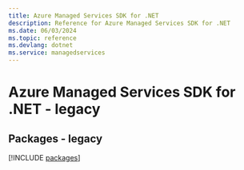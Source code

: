 ```yaml
---
title: Azure Managed Services SDK for .NET
description: Reference for Azure Managed Services SDK for .NET
ms.date: 06/03/2024
ms.topic: reference
ms.devlang: dotnet
ms.service: managedservices
---
```

# Azure Managed Services SDK for .NET - legacy
## Packages - legacy
[!INCLUDE [packages](managed-services-index.md)]